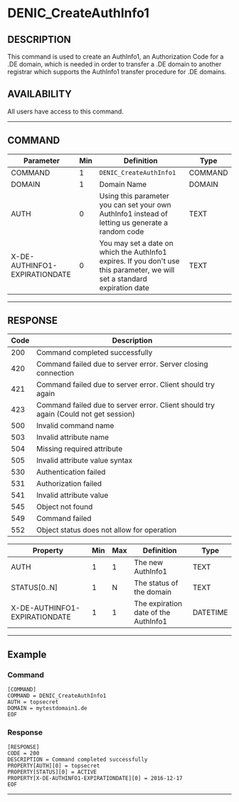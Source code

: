 # DENIC_CreateAuthInfo1

## DESCRIPTION
This command is used to create an AuthInfo1, an Authorization Code for a .DE domain, which is needed in
order to transfer a .DE domain to another registrar which supports the AuthInfo1 transfer procedure for .DE domains.

## AVAILABILITY
All users have access to this command.

----
## COMMAND

Parameter | Min | Definition | Type
---- | ---- | ---- | ----
COMMAND | 1 | `DENIC_CreateAuthInfo1` | COMMAND
DOMAIN | 1 | Domain Name | DOMAIN
AUTH | 0 | Using this parameter you can set your own AuthInfo1 instead of letting us generate a random code | TEXT
X-DE-AUTHINFO1-EXPIRATIONDATE | 0 | You may set a date on which the AuthInfo1 expires. If you don't use this parameter, we will set a standard expiration date | TEXT

----
## RESPONSE

Code | Description
---- | ----
200 | Command completed successfully
420 | Command failed due to server error. Server closing connection
421 | Command failed due to server error. Client should try again
423 | Command failed due to server error. Client should try again (Could not get session)
500 | Invalid command name
503 | Invalid attribute name
504 | Missing required attribute
505 | Invalid attribute value syntax
530 | Authentication failed
531 | Authorization failed
541 | Invalid attribute value
545 | Object not found
549 | Command failed
552 | Object status does not allow for operation

Property | Min | Max | Definition | Type
---- | ---- | ---- | ---- | ----
AUTH | 1 | 1 | The new AuthInfo1 | TEXT
STATUS[0..N] | 1 | N | The status of the domain | TEXT
X-DE-AUTHINFO1-EXPIRATIONDATE | 1 | 1 | The expiration date of the AuthInfo1 | DATETIME


----
## Example

### Command

```
[COMMAND]
COMMAND = DENIC_CreateAuthInfo1
AUTH = topsecret
DOMAIN = mytestdomain1.de
EOF
```
### Response

```
[RESPONSE]
CODE = 200
DESCRIPTION = Command completed successfully
PROPERTY[AUTH][0] = topsecret
PROPERTY[STATUS][0] = ACTIVE
PROPERTY[X-DE-AUTHINFO1-EXPIRATIONDATE][0] = 2016-12-17
EOF
```

----
